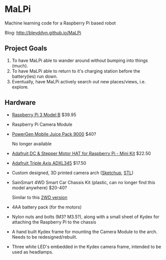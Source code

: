 # MaLPi
Machine learning code for a Raspberry Pi based robot

Blog: http://bleyddyn.github.io/MaLPi

## Project Goals

1. To have MaLPi able to wander around without bumping into things (much).
2. To have MaLPi able to return to it's charging station before the battery(ies) run down.
3. Eventually, have MaLPi actively search out new places/views, i.e. explore.

## Hardware

* [Raspberry Pi 3 Model B](https://www.adafruit.com/products/3055) $39.95
* Raspberry Pi Camera Module
* [PowerGen Mobile Juice Pack 9000](https://www.amazon.com/PowerGen®-9000mAh-External-Capacity-imbedded/dp/B008TXFPS2) $40?

  No longer available
* [Adafruit DC & Stepper Motor HAT for Raspberry Pi - Mini Kit](https://www.adafruit.com/product/2348) $22.50
* [Adafruit Triple Axis ADXL345](https://www.adafruit.com/products/1231) $17.50
* Custom designed, 3D printed camera arch ([Sketchup](http://bleyddyn.github.io/MaLPi/20161008/CameraArch.skp), [STL](http://bleyddyn.github.io/MaLPi/20161008/CameraArchSingle.stl))
* SainSmart 4WD Smart Car Chassis Kit (plastic, can no longer find this model anywhere) $20-40?

  Similar to this [2WD version](https://www.amazon.com/SainSmart-Smart-Chassis-Tracing-Encoder/dp/B00NDXEUM0)
* 4AA battery pack (for the motors)
* Nylon nuts and bolts (M3? M3.5?), along with a small sheet of Kydex for attaching the Raspberry Pi to the chassis
* A hand built Kydex frame for mounting the Camera Module to the arch. Needs to be redesigned/rebuilt.
* Three white LED's embedded in the Kydex camera frame, intended to be used as headlamps.
